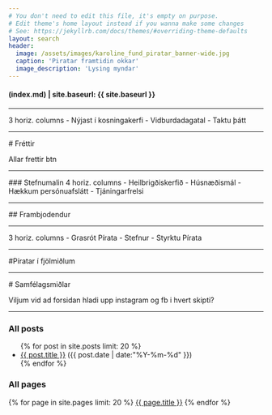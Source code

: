 ```yaml
---
# You don't need to edit this file, it's empty on purpose.
# Edit theme's home layout instead if you wanna make some changes
# See: https://jekyllrb.com/docs/themes/#overriding-theme-defaults
layout: search
header:
  image: /assets/images/karoline_fund_piratar_banner-wide.jpg
  caption: 'Piratar framtidin okkar'
  image_description: 'Lysing myndar'
---
```


#### (index.md) | site.baseurl: {{ site.baseurl }}


<hr />
3 horiz. columns
- Nýjast í kosningakerfi
- Vidburdadagatal
- Taktu þátt

<hr />
# Fréttir

Allar frettir btn

<hr />
### Stefnumalin
4 horiz. columns
- Heilbrigðiskerfið
- Húsnæðismál
- Hækkum persónuafslátt
- Tjáningarfrelsi

<hr />
## Frambjodendur

<hr />
3 horiz. columns
- Grasrót Pírata
- Stefnur
- Styrktu Pírata

<hr />
#Píratar í fjölmiðlum

<hr />
# Samfélagsmiðlar

Viljum vid ad forsidan hladi upp instagram og fb i hvert skipti?

<hr />

### All posts

<ul class="">
{% for post in site.posts limit: 20 %}
  <div class="">
    <li>
         <a href="{{ site.baseurl }}{{ post.url }}">{{ post.title }}</a>
         <span>({{ post.date | date:"%Y-%m-%d" }})</span>
    </li>
  </div>
{% endfor %}
</ul>

### All pages
{% for page in site.pages limit: 20 %}
   <a href="{{ site.baseurl }}{{ page.url }}">{{ page.title }}</a>
{% endfor %}


